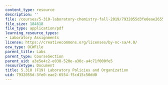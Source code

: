 ```yaml
---
content_type: resource
description: ''
file: /courses/5-310-laboratory-chemistry-fall-2019/7932055d3fe0eae26554f5cd15c50dd0_MIT5_310F19_LabOrg.pdf
file_size: 184618
file_type: application/pdf
learning_resource_types:
- Laboratory Assignments
license: https://creativecommons.org/licenses/by-nc-sa/4.0/
ocw_type: OCWFile
parent_title: Labs
parent_type: CourseSection
parent_uid: a3e5e4c2-e038-520e-a30c-a4c71f000fe5
resourcetype: Document
title: 5.310 (F19) Laboratory Policies and Organization
uid: 7932055d-3fe0-eae2-6554-f5cd15c50dd0
---
```

